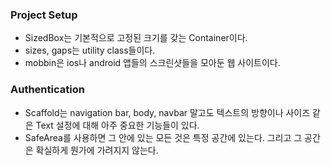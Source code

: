 ### Project Setup

- SizedBox는 기본적으로 고정된 크기를 갖는 Container이다.
- sizes, gaps는 utility class들이다.
- mobbin은 ios나 android 앱들의 스크린샷들을 모아둔 웹 사이트이다.

### Authentication

- Scaffold는 navigation bar, body, navbar 말고도 텍스트의 방향이나 사이즈 같은 Text 설정에 대해 아주 중요한 기능들이 있다.
- SafeArea를 사용하면 그 안에 있는 모든 것은 특정 공간에 있는다. 그리고 그 공간은 확실하게 뭔가에 가려지지 않는다.
